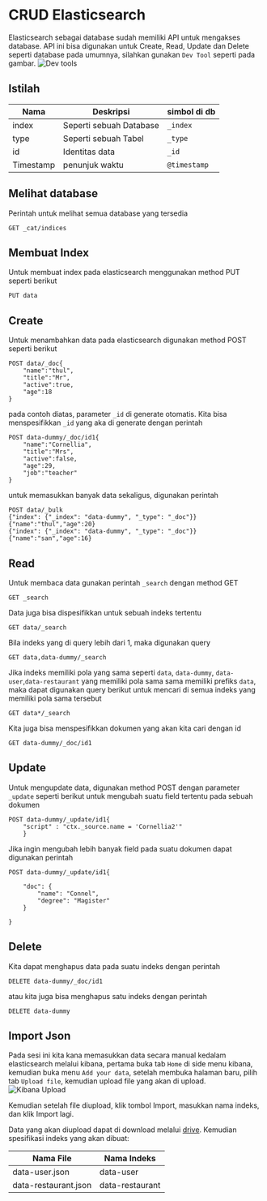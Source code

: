 # CRUD Elasticsearch
Elasticsearch sebagai database sudah memiliki API untuk mengakses database. API ini bisa digunakan untuk Create, Read, Update dan Delete seperti database pada umumnya, silahkan gunakan `Dev Tool` seperti pada gambar.
![Dev tools](https://drive.bssn.go.id/apps/files_sharing/publicpreview/Pc73kGpLY3C7WEq?fileId=2213238&file=/dev_tools.png&x=1536&y=864&a=true)

## Istilah
| Nama | Deskripsi | simbol di db |
| --- | --- | --- |
| index | Seperti sebuah Database | `_index`|
| type | Seperti sebuah Tabel | `_type` |
| id | Identitas data | `_id` |
| Timestamp | penunjuk waktu | `@timestamp` |

## Melihat database
Perintah untuk melihat semua database yang tersedia 

    GET _cat/indices

## Membuat Index
Untuk membuat index pada elasticsearch menggunakan method PUT seperti berikut

    PUT data

## Create
Untuk menambahkan data pada elasticsearch digunakan method POST seperti berikut

    POST data/_doc{
        "name":"thul",
        "title":"Mr",
        "active":true,
        "age":18
    }

pada contoh diatas, parameter `_id` di generate otomatis. Kita bisa menspesifikkan `_id` yang aka di generate dengan perintah

    POST data-dummy/_doc/id1{
        "name":"Cornellia",
        "title":"Mrs",
        "active":false,
        "age":29,
        "job":"teacher"
    }

untuk memasukkan banyak data sekaligus, digunakan perintah

    POST data/_bulk
    {"index": {"_index": "data-dummy", "_type": "_doc"}}
    {"name":"thul","age":20}
    {"index": {"_index": "data-dummy", "_type": "_doc"}}
    {"name":"san","age":16}


## Read
Untuk membaca data gunakan perintah `_search` dengan method GET

    GET _search

Data juga bisa dispesifikkan untuk sebuah indeks tertentu

    GET data/_search

Bila indeks yang di query lebih dari 1, maka digunakan query

    GET data,data-dummy/_search

Jika indeks memiliki pola yang sama seperti `data`, `data-dummy`, `data-user`,`data-restaurant` yang memiliki pola sama sama memiliki prefiks `data`, maka dapat digunakan query berikut untuk mencari di semua indeks yang memiliki pola sama tersebut

    GET data*/_search

Kita juga bisa menspesifikkan dokumen yang akan kita cari dengan id

    GET data-dummy/_doc/id1


## Update
Untuk mengupdate data, digunakan method POST dengan parameter `_update` seperti berikut untuk mengubah suatu field tertentu pada sebuah dokumen

    POST data-dummy/_update/id1{
        "script" : "ctx._source.name = 'Cornellia2'"
        }

Jika ingin mengubah lebih banyak field pada suatu dokumen dapat digunakan perintah

    POST data-dummy/_update/id1{

        "doc": {
            "name": "Connel",
            "degree": "Magister"
        }

    }

## Delete
Kita dapat menghapus data pada suatu indeks dengan perintah

    DELETE data-dummy/_doc/id1

atau kita juga bisa menghapus satu indeks dengan perintah

    DELETE data-dummy


## Import Json
Pada sesi ini kita kana memasukkan data secara manual kedalam elasticsearch melalui kibana, pertama buka tab `Home` di side menu kibana, kemudian buka menu `Add your data`, setelah membuka halaman baru, pilih tab `Upload file`, kemudian upload file yang akan di upload.
![Kibana Upload](https://drive.bssn.go.id/apps/files_sharing/publicpreview/Pc73kGpLY3C7WEq?fileId=2213976&file=/upload_kibana.png&x=1536&y=864&a=true)

Kemudian setelah file diupload, klik tombol Import, masukkan nama indeks, dan klik Import lagi. 

Data yang akan diupload dapat di download melalui [drive](https://drive.bssn.go.id/s/tqjTj2pbgiTcDrd). Kemudian spesifikasi indeks yang akan dibuat:

| Nama File | Nama Indeks |
| --- | --- |
| data-user.json | data-user |
| data-restaurant.json | data-restaurant |